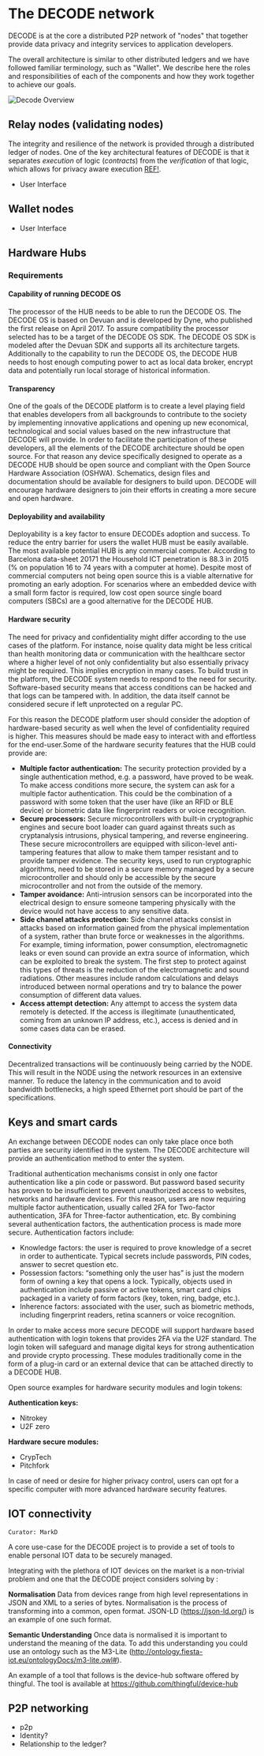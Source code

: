 # The DECODE network


DECODE is at the core a distributed P2P network of "nodes" that together provide data privacy and integrity services to application developers.

The overall architecture is similar to other distributed ledgers and we have followed familiar terminology, such as "Wallet". We describe here the roles and responsibilities of each of the components and how they work together to achieve our goals.

![Decode Overview](img/decode-overview.png "Decode Overview")

## Relay nodes (validating nodes)

The integrity and resilience of the network is provided through a distributed ledger of nodes. One of the key architectural features of DECODE is that it separates *execution* of logic (*contracts*) from the *verification* of that logic, which allows for privacy aware execution [REF!](section-on-concepts). 

- User Interface

## Wallet nodes

- User Interface

## Hardware Hubs
### Requirements
#### Capability of running DECODE OS

The processor of the HUB needs to be able to run the DECODE OS. The DECODE OS is based on Devuan and is developed by Dyne, who published the first release on April 2017. To assure compatibility the processor selected has to be a target of the DECODE OS SDK. The DECODE OS SDK is modeled after the Devuan SDK and supports all its architecture targets. Additionally to the capability to run the DECODE OS, the DECODE HUB needs to host enough computing power to act as local data broker, encrypt data and potentially run local storage of historical information. 

#### Transparency 
One of the goals of the DECODE platform is to create a level playing field that enables developers from all backgrounds to contribute to the society by implementing innovative applications and opening up new economical, technological and social values based on the new infrastructure that DECODE will provide. In order to facilitate the participation of these developers, all the elements of the DECODE architecture should be open source. For that reason any device specifically designed to operate as a DECODE HUB should be open source and compliant with the Open Source Hardware Association (OSHWA). Schematics, design files and documentation should be available for designers to build upon. DECODE will encourage hardware designers to join their efforts in creating a more secure and open hardware. 

#### Deployability and availability
Deployability is a key factor to ensure DECODEs adoption and success. To reduce the entry barrier for users the wallet HUB must be easily available. The most available potential HUB is any commercial computer. According to Barcelona data-sheet 20171 the Household ICT penetration is 88.3 in 2015 (% on population 16 to 74 years with a computer at home). Despite most of commercial computers not being open source this is a viable alternative for promoting an early adoption. For scenarios where an embedded device with a small form factor is required, low cost open source single board computers (SBCs) are a good alternative for the DECODE HUB.

#### Hardware security
The need for privacy and confidentiality might differ according to the use cases of the platform. For instance, noise quality data might be less critical than health monitoring data or communication with the healthcare sector where a higher level of not only confidentiality but also essentially privacy might be required. This implies encryption in many cases. To build trust in the platform, the DECODE system needs to respond to the need for security. Software-based security means that access conditions can be hacked and that logs can be tampered with. In addition, the data itself cannot be considered secure if left unprotected on a regular PC.

For this reason the DECODE platform user should consider the adoption of hardware-based security as well when the level of confidentiality required is higher. This measures should be made easy to interact with and effortless for the end-user.Some of the hardware security features that the HUB could provide are:
- **Multiple factor authentication:**
The security protection provided by a single authentication method, 		e.g. a password, have proved to be weak. To make access conditions 		more secure, the system can ask for a multiple factor authentication. This could be the combination of a password with some token that the user have (like an RFID or BLE device) or  biometric data like fingerprint readers or voice recognition.
- **Secure processors:**
Secure microcontrollers with built-in cryptographic engines and secure 	boot loader can guard against threats such as cryptanalysis intrusions, physical tampering, and reverse engineering. These secure microcontrollers are equipped with silicon-level anti-tampering features that allow to make them tamper resistant and to provide tamper evidence. The security keys, used to run cryptographic algorithms, need to be stored in a secure memory 	managed by a secure microcontroller and should only be accessible by the secure microcontroller and not from the outside of the 	memory.
- **Tamper avoidance:**
Anti-intrusion sensors can be incorporated into the electrical design to ensure someone tampering physically with the device would not have access 	to any sensitive data.
- **Side channel attacks protection:**
Side channel attacks consist in attacks based on information gained from the physical implementation of a system, rather than brute force or weaknesses in the algorithms. For example, timing information, power consumption, electromagnetic leaks or even sound can	provide an extra source of information, which can be exploited to break the system. The first step to protect against this types of threats is the reduction of the electromagnetic and sound radiations. Other measures include random calculations and delays introduced between normal operations and try to balance the power consumption of different data values.
- **Access	attempt detection:**
Any attempt to access the system data remotely is detected. If the 		access is illegitimate (unauthenticated, coming from an unknown IP 		address, etc.), access is denied and in some cases data can be erased.


#### Connectivity
Decentralized transactions will be continuously being carried by the NODE. This will result in the NODE using the network resources in an extensive manner. To reduce the latency in the communication and to avoid bandwidth bottlenecks, a high speed Ethernet port should be part of the specifications.



## Keys and smart cards
An exchange between DECODE nodes can only take place once both parties are security identified in the system. The DECODE architecture will provide an authentication method to enter the system.

Traditional authentication mechanisms consist in only one factor authentication like a pin code or password. But password based security has proven to be insufficient to prevent unauthorized access to websites, networks and hardware devices. For this reason, users are now requiring  multiple factor authentication, usually called 2FA for Two-factor authentication, 3FA for Three-factor authentication, etc. By combining several authentication factors, the authentication process is made more secure.
Authentication factors include:

- Knowledge factors: the user is required to prove knowledge of a secret in order to  authenticate. Typical secrets include passwords, PIN codes, answer to secret question etc.
- Possession factors: “something only the user has” is just the modern form of owning a key that opens a lock. Typically, objects used in authentication include passive or active tokens, smart card chips packaged in a variety of form factors (key, token, ring, badge, etc.).
- Inherence factors: associated with the user, such as biometric methods, including fingerprint readers, retina scanners or voice recognition.

In order to make access more secure DECODE will support hardware based authentication with login tokens that provides 2FA via the U2F standard. The login token will safeguard and manage digital keys for strong authentication and provide crypto processing. These modules traditionally come in the form of a plug-in card or an external device that can be attached directly to a DECODE HUB.

Open source examples for hardware security modules and login tokens:

**Authentication keys:**
- Nitrokey
- U2F zero

**Hardware secure modules:**
- CrypTech 
- Pitchfork

In case of need or desire for higher privacy control, users can opt for a specific computer with more advanced hardware security features. 


## IOT connectivity

```comment
Curator: MarkD
```
A core use-case for the DECODE project is to provide a set of tools to enable personal IOT data to be securely managed.

Integrating with the plethora of IOT devices on the market is a non-trivial problem and one that the DECODE project considers solving by :

**Normalisation** Data from devices range from high level representations in JSON and XML to a series of bytes. Normalisation is the process of transforming into a common, open format. JSON-LD (https://json-ld.org/) is an example of one such format.

**Semantic Understanding** Once data is normalised it is important to understand the meaning of the data. To add this understanding you could use an ontology such as the M3-Lite (http://ontology.fiesta-iot.eu/ontologyDocs/m3-lite.owl#).

An example of a tool that follows is the device-hub software offered by thingful. The tool is available at https://github.com/thingful/device-hub

## P2P networking

- p2p
- Identity?
- Relationship to the ledger? 



